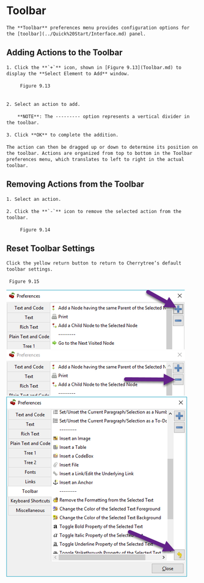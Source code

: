 
# Toolbar


	The **Toolbar** preferences menu provides configuration options for the [toolbar](../Quick%20Start/Interface.md) panel.

 ## Adding Actions to the Toolbar

	1. Click the **`+`** icon, shown in [Figure 9.13](Toolbar.md) to display the **Select Element to Add** window.
	
		 Figure 9.13
		

	2. Select an action to add.
	
		**NOTE**: The --------- option represents a vertical divider in the toolbar.

	3. Click **OK** to complete the addition.

	The action can then be dragged up or down to determine its position on the toolbar. Actions are organized from top to bottom in the Toolbar preferences menu, which translates to left to right in the actual toolbar.

 ## Removing Actions from the Toolbar

	1. Select an action.

	2. Click the **`-`** icon to remove the selected action from the toolbar.
	
		 Figure 9.14
		

 ## Reset Toolbar Settings

	Click the yellow return button to return to Cherrytree’s default toolbar settings.

	 Figure 9.15
	
![unnamed_3eabedcbbaa84dd488bd64072bcfbe01](unnamed_3eabedcbbaa84dd488bd64072bcfbe01.png)
![unnamed_451b4cf361234df7b656af7229d4beef](unnamed_451b4cf361234df7b656af7229d4beef.png)
![unnamed_b02b61c4a3d74628ace66fa2fd5166e6](unnamed_b02b61c4a3d74628ace66fa2fd5166e6.png)
